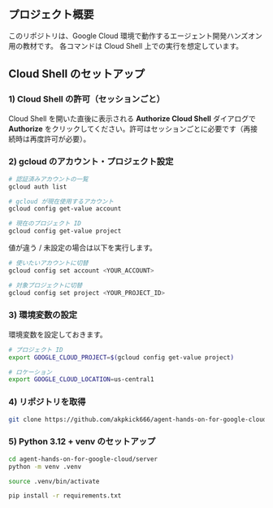 ## プロジェクト概要

このリポジトリは、Google Cloud 環境で動作するエージェント開発ハンズオン用の教材です。
各コマンドは Cloud Shell 上での実行を想定しています。


## Cloud Shell のセットアップ

### 1) Cloud Shell の許可（セッションごと）
Cloud Shell を開いた直後に表示される **Authorize Cloud Shell** ダイアログで **Authorize** をクリックしてください。許可はセッションごとに必要です（再接続時は再度許可が必要）。

### 2) gcloud のアカウント・プロジェクト設定
```bash
# 認証済みアカウントの一覧
gcloud auth list

# gcloud が現在使用するアカウント
gcloud config get-value account

# 現在のプロジェクト ID
gcloud config get-value project
```

値が違う / 未設定の場合は以下を実行します。
```bash
# 使いたいアカウントに切替
gcloud config set account <YOUR_ACCOUNT>

# 対象プロジェクトに切替
gcloud config set project <YOUR_PROJECT_ID>
```

### 3) 環境変数の設定
環境変数を設定しておきます。
```bash
# プロジェクト ID
export GOOGLE_CLOUD_PROJECT=$(gcloud config get-value project)

# ロケーション
export GOOGLE_CLOUD_LOCATION=us-central1
```

### 4) リポジトリを取得
```bash
git clone https://github.com/akpkick666/agent-hands-on-for-google-cloud.git
```

### 5) Python 3.12 + venv のセットアップ
```bash
cd agent-hands-on-for-google-cloud/server
python -m venv .venv

source .venv/bin/activate

pip install -r requirements.txt
```